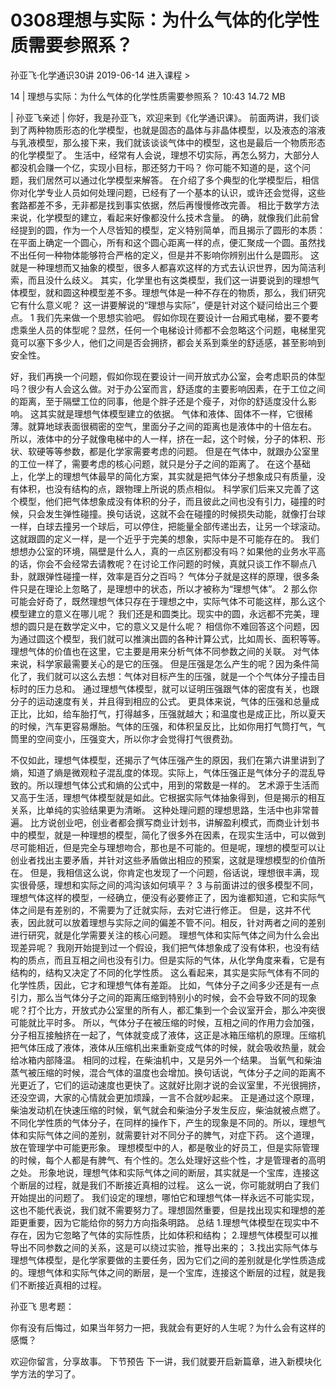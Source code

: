 # 0308理想与实际：为什么气体的化学性质需要参照系？


孙亚飞·化学通识30讲
2019-06-14
进入课程 >

14 | 理想与实际：为什么气体的化学性质需要参照系？
10:43 14.72 MB

| 孙亚飞亲述 |
你好，我是孙亚飞，欢迎来到《化学通识课》。
前面两讲，我们谈到了两种物质形态的化学模型，也就是固态的晶体与非晶体模型，以及液态的溶液与乳液模型，那么接下来，我们就该谈谈气体中的模型，这也是最后一个物质形态的化学模型了。
生活中，经常有人会说，理想不切实际，再怎么努力，大部分人都没机会赚一个亿，实现小目标，那还努力干吗？
你可能不知道的是，这个问题，我们居然可以通过化学模型来解答。
在介绍了多个典型的化学模型后，相信你对化学专业人员如何处理问题，已经有了一个基本的认识，或许还会觉得，这些套路都差不多，无非都是找到事实依据，然后再慢慢修改完善。
相比于数学方法来说，化学模型的建立，看起来好像都没什么技术含量。
的确，就像我们此前曾经提到的圆，作为一个人尽皆知的模型，定义特别简单，而且揭示了圆形的本质：在平面上确定一个圆心，所有和这个圆心距离一样的点，便汇聚成一个圆。虽然找不出任何一种物体能够符合严格的定义，但是并不影响你辨别出什么是圆形。
这就是一种理想而又抽象的模型，很多人都喜欢这样的方式去认识世界，因为简洁利索，而且没什么歧义。
其实，化学里也有这类模型，我们这一讲要说到的理想气体模型，就和圆这种模型差不多。理想气体是一种不存在的物质，那么，我们研究它有什么意义呢？
这一讲要解说的“理想与实际”，便是针对这个疑问给出三个要点。
1
我们先来做一个思想实验吧。
假如你现在要设计一台厢式电梯，要不要考虑乘坐人员的体型呢？显然，任何一个电梯设计师都不会忽略这个问题，电梯里究竟可以塞下多少人，他们之间是否会拥挤，都会关系到乘坐的舒适感，甚至影响到安全性。

好，我们再换一个问题，假如你现在要设计一间开放式办公室，会考虑职员的体型吗？很少有人会这么做。对于办公室而言，舒适度的主要影响因素，在于工位之间的距离，至于隔壁工位的同事，他是个胖子还是个瘦子，对你的舒适度没什么影响。
这其实就是理想气体模型建立的依据。
气体和液体、固体不一样，它很稀薄。就算地球表面很稠密的空气，里面分子之间的距离也是液体中的十倍左右。
所以，液体中的分子就像电梯中的人一样，挤在一起，这个时候，分子的体积、形状、软硬等等参数，都是化学家需要考虑的问题。
但是在气体中，就跟办公室里的工位一样了，需要考虑的核心问题，就只是分子之间的距离了。
在这个基础上，化学上的理想气体最早的简化方案，其实就是把气体分子想象成只有质量，没有体积，也没有结构的点，跟物理上所说的质点相似。
科学家们后来又完善了这个模型，他们把气体想象成没有体积的分子，而且彼此之间也没有引力，碰撞的时候，只会发生弹性碰撞。换句话说，这就不会在碰撞的时候损失动能，就像打台球一样，白球去撞另一个球后，可以停住，把能量全部传递出去，让另一个球滚动。
这就跟圆的定义一样，是一个近乎于完美的想象，实际中是不可能存在的。
我们想想办公室的环境，隔壁是什么人，真的一点区别都没有吗？如果他的业务水平高的话，你会不会经常去请教呢？在讨论工作问题的时候，真就只谈工作不聊点八卦，就跟弹性碰撞一样，效率是百分之百吗？
气体分子就是这样的原理，很多条件只是在理论上忽略了，是理想中的状态，所以才被称为“理想气体”。
2
那么你可能会好奇了，既然理想气体只存在于理想之中，实际气体不可能这样，那么这个模型建立的意义在哪儿呢？
我们还是和圆类比。现实中的圆，永远都不完美，理想的圆只是在数学定义中，它的意义又是什么呢？
相信你不难回答这个问题，因为通过圆这个模型，我们就可以推演出圆的各种计算公式，比如周长、面积等等。
理想气体的价值也在这里，它主要是用来分析气体不同参数之间的关联。
对气体来说，科学家最需要关心的是它的压强。
但是压强是怎么产生的呢？因为条件简化了，我们就可以这么去想：气体对目标产生的压强，就是一个个气体分子撞击目标时的压力总和。
通过理想气体模型，就可以证明压强跟气体的密度有关，也跟分子的运动速度有关，并且得到相应的公式。
更具体来说，气体的压强和总量成正比，比如，给车胎打气，打得越多，压强就越大；和温度也是成正比，所以夏天的时候，汽车更容易爆胎。气体的压强，和体积呈反比，比如你用打气筒打气，气筒里的空间变小，压强变大，所以你才会觉得打气很费劲。

不仅如此，理想气体模型，还揭示了气体压强产生的原因，我们在第六讲里讲到了熵，知道了熵是微观粒子混乱度的体现。实际上，气体压强正是气体分子的混乱导致的。所以理想气体公式和熵的公式中，用到的常数是一样的。
艺术源于生活而又高于生活，理想气体模型就是如此。它根据实际气体抽象得到，但是揭示的相互关系，比单纯的实验结果更为清晰。
这种处理问题的理想思路，生活中也非常普遍。
比方说创业吧，创业者都会撰写商业计划书，讲解盈利模式，而商业计划书中的模型，就是一种理想的模型，简化了很多外在因素，在现实生活中，可以做到尽可能相近，但是完全与理想吻合，那也是不可能的。但是呢，理想的模型可以让创业者找出主要矛盾，并针对这些矛盾做出相应的预案，这就是理想模型的价值所在。
但是，我相信这么说，你肯定也发现了一个问题，俗话说，理想很丰满，现实很骨感，理想和实际之间的鸿沟该如何填平？
3
与前面讲过的很多模型不同，理想气体这样的模型，一经确立，便没有必要修正了，因为谁都知道，它和实际气体之间是有差别的，不需要为了迁就实际，去对它进行修正。
但是，这并不代表，因此就可以放着理想与实际之间的偏差不管不问。相反，针对两者之间的差别进行研究，就是化学需要关注的核心问题。
理想气体和实际气体之间为什么会出现差异呢？
我刚开始提到过一个假设，我们把气体想象成了没有体积，也没有结构的质点，而且互相之间也没有引力。但是实际的气体，从化学角度来看，它是有结构的，结构又决定了不同的化学性质。
这么看起来，其实是实际气体有不同的化学性质，因此，它才和理想气体有差距。
比如，气体分子之间多少还是有一点引力，那么当气体分子之间的距离压缩到特别小的时候，会不会导致不同的现象呢？打个比方，开放式办公室里的所有人，都汇集到一个会议室开会，那么冲突很可能就比平时多。
所以，气体分子在被压缩的时候，互相之间的作用力会加强，分子相互接触挤在一起了，气体就变成了液体，这正是冰箱压缩机的原理。压缩机把气体压成了液体，液体从压缩机出来重新变成气体的时候，就会吸收热量，就会给冰箱内部降温。
相同的过程，在柴油机中，又是另外一个结果。
当氧气和柴油蒸气被压缩的时候，混合气体的温度也会增加。换句话说，气体分子之间的距离不光更近了，它们的运动速度也更快了。这就好比刚才说的会议室里，不光很拥挤，还没空调，大家的心情就会更加烦躁，一言不合就吵起来。
正是通过这个原理，柴油发动机在快速压缩的时候，氧气就会和柴油分子发生反应，柴油就被点燃了。
不同化学性质的气体分子，在同样的操作下，产生的现象是不同的。所以，理想气体和实际气体之间的差别，就需要针对不同分子的脾气，对症下药。
这个道理，放在管理学中可能更形象。
理想模型中的人，都是敬业的好员工，但是实际管理的时候，每个人都是有脾气、有个性的。怎么处理好这些个性，才是管理者的高明之处。
形象地说，理想气体和实际气体之间的断层，其实就是一个宝库，连接这个断层的过程，就是我们不断接近真相的过程。
这么一说，你可能就明白了我们开始提出的问题了。
我们设定的理想，哪怕它和理想气体一样永远不可能实现，这也不能代表说，我们就不需要努力了。理想固然重要，但是找出现实和理想的差距更重要，因为它能给你的努力方向指条明路。
总结
1.理想气体模型在现实中不存在，因为它忽略了气体的实际性质，比如体积和结构；
2.理想气体模型可以推导出不同参数之间的关系，这是可以绕过实验，推导出来的；
3.找出实际气体与理想气体模型，是化学家要做的主要任务，因为它们之间的差别就是化学性质造成的。理想气体和实际气体之间的断层，是一个宝库，连接这个断层的过程，就是我们不断接近真相的过程。

孙亚飞
思考题：

你有没有后悔过，如果当年努力一把，我就会有更好的人生呢？为什么会有这样的感慨？

欢迎你留言，分享故事。
下节预告
下一讲，我们就要开启新篇章，进入新模块化学方法的学习了。